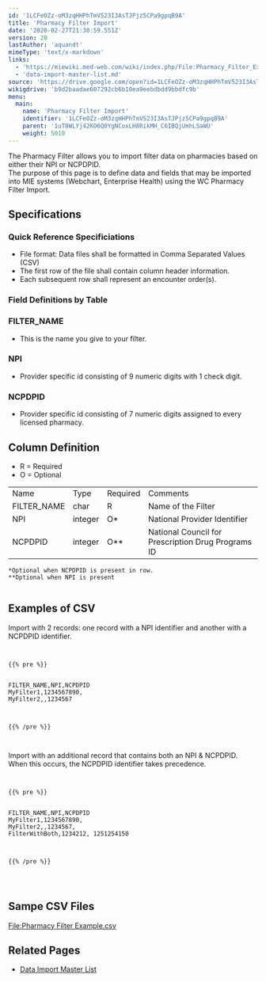 ```yaml
---
id: '1LCFeOZz-oM3zqHHPhTmV523I3AsTJPjz5CPa9gpqB9A'
title: 'Pharmacy Filter Import'
date: '2020-02-27T21:30:59.551Z'
version: 20
lastAuthor: 'aquandt'
mimeType: 'text/x-markdown'
links:
  - 'https://miewiki.med-web.com/wiki/index.php/File:Pharmacy_Filter_Example.csv'
  - 'data-import-master-list.md'
source: 'https://drive.google.com/open?id=1LCFeOZz-oM3zqHHPhTmV523I3AsTJPjz5CPa9gpqB9A'
wikigdrive: 'b9d2baadae607292cb6b10ea9eebdbdd9bbdfc9b'
menu:
  main:
    name: 'Pharmacy Filter Import'
    identifier: '1LCFeOZz-oM3zqHHPhTmV523I3AsTJPjz5CPa9gpqB9A'
    parent: '1uT8WLYj42KO6Q0YgNCoxLH8RikMH_C6IBQjUmhLSaWU'
    weight: 5010
---
```

The Pharmacy Filter allows you to import filter data on pharmacies based on either their NPI or NCPDPID.  
The purpose of this page is to define data and fields that may be imported into MIE systems (Webchart, Enterprise Health) using the WC Pharmacy Filter Import.

  
## **Specifications**  


  
### **Quick Reference Specificiations**  

* File format: Data files shall be formatted in Comma Separated Values (CSV)
* The first row of the file shall contain column header information.
* Each subsequent row shall represent an encounter order(s).

  
### **Field Definitions by Table**  


  
### **FILTER_NAME**  

* This is the name you give to your filter.

  
### **NPI**  

* Provider specific id consisting of 9 numeric digits with 1 check digit.

  
### **NCPDPID**  

* Provider specific id consisting of 7 numeric digits assigned to every licensed pharmacy.

  
## **Column Definition**  

* R = Required
* O = Optional

<table>
<tr>
<td>Name</td>
<td>Type</td>
<td>Required</td>
<td>Comments</td>
</tr>
<tr>
<td>FILTER_NAME</td>
<td>char</td>
<td>R</td>
<td>Name of the Filter</td>
</tr>
<tr>
<td>NPI</td>
<td>integer</td>
<td>O*</td>
<td>National Provider Identifier</td>
</tr>
<tr>
<td>NCPDPID</td>
<td>integer</td>
<td>O**</td>
<td>National Council for Prescription Drug Programs ID</td>
</tr>

</table>

```
*Optional when NCPDPID is present in row.  
**Optional when NPI is present  
  

```
  
## **Examples of CSV**  
  
Import with 2 records: one record with a NPI identifier and another with a NCPDPID identifier.


```
  
  
{{% pre %}}  
  
  
FILTER_NAME,NPI,NCPDPID  
MyFilter1,1234567890,  
MyFilter2,,1234567  
  
  
  
{{% /pre %}}  
  
  

```
Import with an additional record that contains both an NPI & NCPDPID. When this occurs, the NCPDPID identifier takes precedence.


```
  
  
{{% pre %}}  
  
  
FILTER_NAME,NPI,NCPDPID  
MyFilter1,1234567890,  
MyFilter2,,1234567,  
FilterWithBoth,1234212, 1251254150  
  
  
  
{{% /pre %}}  
  
  
  

```
  
## **Sampe CSV Files**  

[File:Pharmacy Filter Example.csv](https://miewiki.med-web.com/wiki/index.php/File:Pharmacy_Filter_Example.csv)

  
## **Related Pages**  

* [Data Import Master List](data-import-master-list.md)
